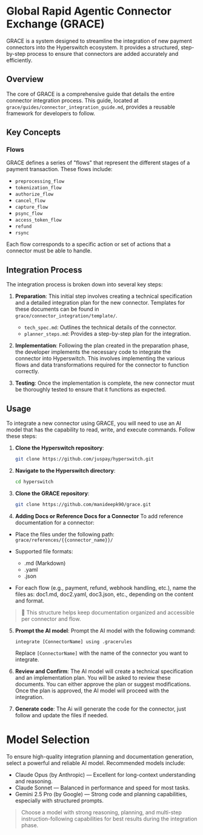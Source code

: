 # Global Rapid Agentic Connector Exchange (GRACE)

GRACE is a system designed to streamline the integration of new payment connectors into the Hyperswitch ecosystem. It provides a structured, step-by-step process to ensure that connectors are added accurately and efficiently.

## Overview

The core of GRACE is a comprehensive guide that details the entire connector integration process. This guide, located at `grace/guides/connector_integration_guide.md`, provides a reusable framework for developers to follow.

## Key Concepts

### Flows

GRACE defines a series of "flows" that represent the different stages of a payment transaction. These flows include:

-   `preprocessing_flow`
-   `tokenization_flow`
-   `authorize_flow`
-   `cancel_flow`
-   `capture_flow`
-   `psync_flow`
-   `access_token_flow`
-   `refund`
-   `rsync`

Each flow corresponds to a specific action or set of actions that a connector must be able to handle.

## Integration Process

The integration process is broken down into several key steps:

1.  **Preparation**: This initial step involves creating a technical specification and a detailed integration plan for the new connector. Templates for these documents can be found in `grace/connector_integration/template/`.
    -   `tech_spec.md`: Outlines the technical details of the connector.
    -   `planner_steps.md`: Provides a step-by-step plan for the integration.

2.  **Implementation**: Following the plan created in the preparation phase, the developer implements the necessary code to integrate the connector into Hyperswitch. This involves implementing the various flows and data transformations required for the connector to function correctly.

3.  **Testing**: Once the implementation is complete, the new connector must be thoroughly tested to ensure that it functions as expected.

## Usage

To integrate a new connector using GRACE, you will need to use an AI model that has the capability to read, write, and execute commands. Follow these steps:

1.  **Clone the Hyperswitch repository**:
    ```bash
    git clone https://github.com/juspay/hyperswitch.git
    ```
2.  **Navigate to the Hyperswitch directory**:
    ```bash
    cd hyperswitch
    ```
3.  **Clone the GRACE repository**:
    ```bash
    git clone https://github.com/manideepk90/grace.git
    ```
4. **Adding Docs or Reference Docs for a Connector**
To add reference documentation for a connector:

- Place the files under the following path: `grace/references/{{connector_name}}/`
- Supported file formats:
    - .md (Markdown)
    - .yaml
    - .json

- For each flow (e.g., payment, refund, webhook handling, etc.), name the files as:
  doc1.md, doc2.yaml, doc3.json, etc., depending on the content and format.

> 📌 This structure helps keep documentation organized and accessible per connector and flow.

5.  **Prompt the AI model**:
    Prompt the AI model with the following command:
    ```
    integrate [ConnectorName] using .gracerules
    ```
    Replace `[ConnectorName]` with the name of the connector you want to integrate.

6.  **Review and Confirm**:
    The AI model will create a technical specification and an implementation plan. You will be asked to review these documents. You can either approve the plan or suggest modifications. Once the plan is approved, the AI model will proceed with the integration.

7. **Generate code**:
    The Ai will generate the code for the connector, just follow and update the files if needed.

# Model Selection
To ensure high-quality integration planning and documentation generation, select a powerful and reliable AI model. Recommended models include:
- Claude Opus (by Anthropic) — Excellent for long-context understanding and reasoning.
- Claude Sonnet — Balanced in performance and speed for most tasks.
- Gemini 2.5 Pro (by Google) — Strong code and planning capabilities, especially with structured prompts.
> Choose a model with strong reasoning, planning, and multi-step instruction-following capabilities for best results during the integration phase.



